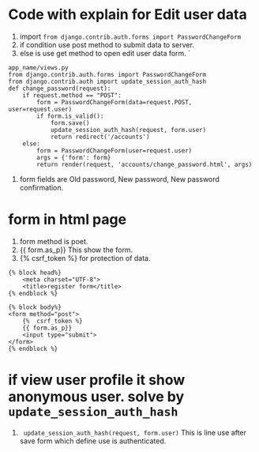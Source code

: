 # Code with explain for Edit user data 
1. import `from django.contrib.auth.forms import PasswordChangeForm `   
2. if condition use post method to submit data to server.
3. else is use get method to open edit user data form. `
```
app_name/views.py
from django.contrib.auth.forms import PasswordChangeForm 
from django.contrib.auth import update_session_auth_hash 
def change_password(request):
    if request.method == "POST":
        form = PasswordChangeForm(data=request.POST, user=request.user)
        if form.is_valid():
            form.save()
            update_session_auth_hash(request, form.user)
            return redirect('/accounts')
    else:
        form = PasswordChangeForm(user=request.user)
        args = {'form': form}
        return render(request, 'accounts/change_password.html', args)

```` 
1. form fields are Old password, New password, New password confirmation.  
# form in html page 
1. form method is poet.  
2. {{ form.as_p}} This show the form.
3. {%  csrf_token %} for protection of data. 
``` 
{% block head%}
    <meta charset="UTF-8">
    <title>register form</title>
{% endblock %}

{% block body%}
<form method="post">
    {%  csrf_token %}
    {{ form.as_p}}
    <input type="submit">
</form>
{% endblock %}
```  
# if view user profile it show anonymous user. solve by `update_session_auth_hash`  
1. ` update_session_auth_hash(request, form.user)` This is line use after save form which define use is authenticated.  
